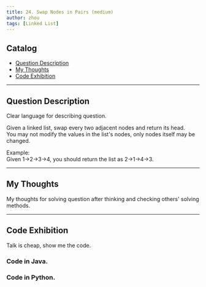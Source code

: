 ```yaml
---
title: 24. Swap Nodes in Pairs (medium)                   
author: zhou      
tags: [Linked List]            
---
```


       

## Catalog  
+ [Question Description](#partI)
+ [My Thoughts](#partII)
+ [Code Exhibition](#partIII)

----------------------------------

## Question Description
Clear language for describing question.    

Given a linked list, swap every two adjacent nodes and return its head.      
You may not modify the values in the list's nodes, only nodes itself may be changed.      

Example:    
Given 1->2->3->4, you should return the list as 2->1->4->3.    


----------------------------------

## My Thoughts
My thoughts for solving question after thinking and checking others' solving methods.        








----------------------------------

## Code Exhibition
Talk is cheap, show me the code.    
### Code in Java.     



### Code in Python.   




